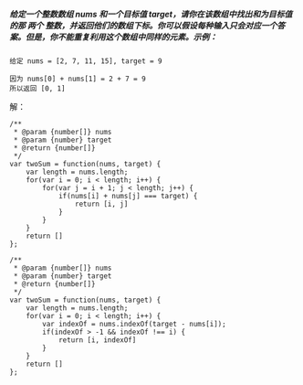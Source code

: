 ##### 给定一个整数数组 nums 和一个目标值 target，请你在该数组中找出和为目标值的那 两个 整数，并返回他们的数组下标。你可以假设每种输入只会对应一个答案。但是，你不能重复利用这个数组中同样的元素。示例：  
```
给定 nums = [2, 7, 11, 15], target = 9

因为 nums[0] + nums[1] = 2 + 7 = 9
所以返回 [0, 1]
```

解：  
```
/**
 * @param {number[]} nums
 * @param {number} target
 * @return {number[]}
 */
var twoSum = function(nums, target) {
    var length = nums.length;
    for(var i = 0; i < length; i++) {
        for(var j = i + 1; j < length; j++) {
            if(nums[i] + nums[j] === target) {
                return [i, j]
            }
        }
    }
    return []
};
```
```
/**
 * @param {number[]} nums
 * @param {number} target
 * @return {number[]}
 */
var twoSum = function(nums, target) {
    var length = nums.length;
    for(var i = 0; i < length; i++) {
        var indexOf = nums.indexOf(target - nums[i]);
        if(indexOf > -1 && indexOf !== i) {
            return [i, indexOf]
        }
    }
    return []
};
```